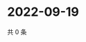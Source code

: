# 2022-09-19

共 0 条

<!-- BEGIN WEIBO -->
<!-- 最后更新时间 Mon Sep 19 2022 02:21:07 GMT+0800 (China Standard Time) -->

<!-- END WEIBO -->
